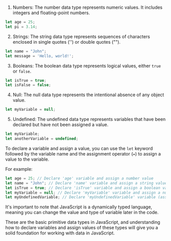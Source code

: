 1. Numbers: The number data type represents numeric values. It includes integers and floating-point numbers.

```javascript
let age = 25;
let pi = 3.14;
```

2. Strings: The string data type represents sequences of characters enclosed in single quotes ('') or double
   quotes ("").

```javascript
let name = "John";
let message = 'Hello, world!';
```

3. Booleans: The boolean data type represents logical values, either `true` or `false`.

```javascript
let isTrue = true;
let isFalse = false;
```

4. Null: The null data type represents the intentional absence of any object value.

```javascript
let myVariable = null;
```

5. Undefined: The undefined data type represents variables that have been declared but have not been assigned a value.

```javascript
let myVariable;
let anotherVariable = undefined;
```

To declare a variable and assign a value, you can use the `let` keyword followed by the variable name and the assignment
operator (`=`) to assign a value to the variable.

For example:

```javascript
let age = 25; // Declare 'age' variable and assign a number value
let name = "John"; // Declare 'name' variable and assign a string value
let isTrue = true; // Declare 'isTrue' variable and assign a boolean value
let myVariable = null; // Declare 'myVariable' variable and assign a null value
let myUndefinedVariable; // Declare 'myUndefinedVariable' variable (assigned undefined by default)
```

It's important to note that JavaScript is a dynamically typed language, meaning you can change the value and type of
variable later in the code.

These are the basic primitive data types in JavaScript, and understanding how to declare variables and assign values of
these types will give you a solid foundation for working with data in JavaScript.